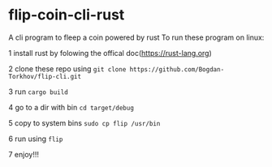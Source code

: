 # flip-coin-cli-rust
A cli program to fleep a coin powered by rust
To run these program on linux:

1 install rust by folowing the offical doc(https://rust-lang.org)

2 clone these repo using ``` git clone https://github.com/Bogdan-Torkhov/flip-cli.git ```

3 run ``` cargo build ```

4 go to a dir with bin ``` cd target/debug ```

5 copy to system bins ``` sudo cp flip /usr/bin ```

6 run using ``` flip ```

7 enjoy!!!
